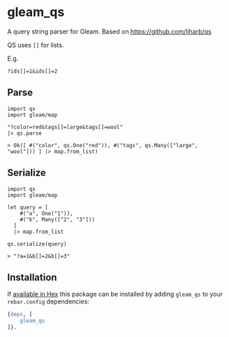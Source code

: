 # gleam_qs

A query string parser for Gleam. Based on https://github.com/ljharb/qs

QS uses `[]` for lists.

E.g.

```
?ids[]=1&ids[]=2
```

## Parse

```
import qs
import gleam/map

"?color=red&tags[]=large&tags[]=wool"
|> qs.parse

> Ok([ #("color", qs.One("red")), #("tags", qs.Many(["large", "wool"])) ] |> map.from_list)
```

## Serialize

```
import qs
import gleam/map

let query = [
    #("a", One("1")),
    #("b", Many(["2", "3"]))
  ]
  |> map.from_list

qs.serialize(query)

> "?a=1&b[]=2&b[]=3"
```

## Installation

If [available in Hex](https://rebar3.org/docs/configuration/dependencies/#declaring-dependencies)
this package can be installed by adding `gleam_qs` to your `rebar.config` dependencies:

```erlang
{deps, [
    gleam_qs
]}.
```
